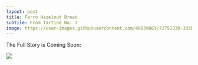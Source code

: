 ```yaml
---
layout: post
title: Farro Hazelnut Bread
subtile: From Tartine No. 3
image: https://user-images.githubusercontent.com/46639063/72751330-333b7080-3b74-11ea-9634-b57706d90176.gif
---
```



The Full Story is Coming Soon:

![](https://user-images.githubusercontent.com/46639063/72751330-333b7080-3b74-11ea-9634-b57706d90176.gif)
